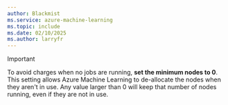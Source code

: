 ```yaml
---
author: Blackmist
ms.service: azure-machine-learning
ms.topic: include
ms.date: 02/10/2025
ms.author: larryfr
---
```


> [!IMPORTANT]
> To avoid charges when no jobs are running, **set the minimum nodes to 0**. This setting allows Azure Machine Learning to de-allocate the nodes when they aren't in use. Any value larger than 0 will keep that number of nodes running, even if they are not in use.